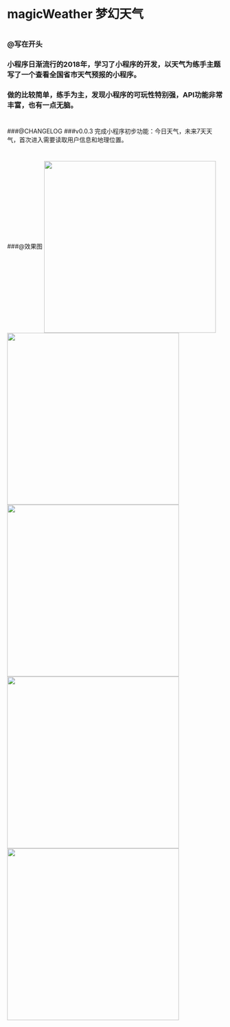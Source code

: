# magicWeather 梦幻天气
#
### @写在开头
### 小程序日渐流行的2018年，学习了小程序的开发，以天气为练手主题写了一个查看全国省市天气预报的小程序。
### 做的比较简单，练手为主，发现小程序的可玩性特别强，API功能非常丰富，也有一点无脑。
#
#
###
###@CHANGELOG
###v0.0.3 完成小程序初步功能：今日天气，未来7天天气，首次进入需要读取用户信息和地理位置。
#
#
###@效果图
<img src="http://m.qpic.cn/psb?/V10GArct1d477r/iaYA36J1GWR60QexPF3g4cy0oJn.h70fhbFB5I5Cmjc!/b/dDMBAAAAAAAA&bo=OAQiCQAAAAADBzU!&rf=viewer_4" width="400" hegiht="280" align=center />
<img src="http://m.qpic.cn/psb?/V10GArct1d477r/jMcsnn**O21H2NjLSAEDOEol0YrEa19VZ*ERKApQxgw!/b/dDMBAAAAAAAA&bo=OAQiCQAAAAADh7U!&rf=viewer_4" width="400" hegiht="280" align=center />
<img src="http://m.qpic.cn/psb?/V10GArct1d477r/4mx48zN7iaInmulmkjFoJkutYNtk5X3TuP26Thi21tA!/b/dDEBAAAAAAAA&bo=OAQiCQAAAAADZ1U!&rf=viewer_4" width="400" hegiht="280" align=center />
<img src="http://m.qpic.cn/psb?/V10GArct1d477r/*24JmX7Je2cVyJN2McGwDbl94NuxQTKVu2BiD3sInTk!/b/dFYBAAAAAAAA&bo=OAQiCQAAAAADh7U!&rf=viewer_4" width="400" hegiht="280" align=center />
<img src="http://m.qpic.cn/psb?/V10GArct1d477r/fJfb0XW17hWrFq7WUwbd8xox0VdxcnFMxr861UUm5V0!/b/dEMBAAAAAAAA&bo=OAQiCQAAAAADh7U!&rf=viewer_4" width="400" hegiht="280" align=center />
